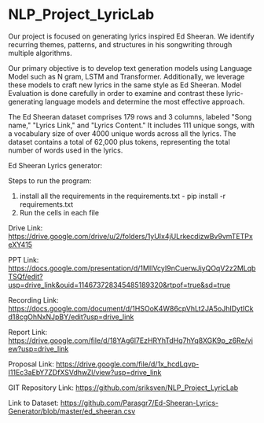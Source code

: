 # NLP_Project_LyricLab

Our project is focused on generating lyrics inspired Ed Sheeran. We identify recurring themes, patterns, and structures in his songwriting through multiple algorithms.

Our primary objective is to develop text generation models using Language Model such as N gram, LSTM and Transformer. Additionally, we leverage these models to craft new lyrics in the same style as Ed Sheeran. Model Evaluation is done carefully in order to examine and contrast these lyric-generating language models and determine the most effective approach.

The Ed Sheeran dataset comprises 179 rows and 3 columns, labeled "Song name," "Lyrics Link," and "Lyrics Content." It includes 111 unique songs, with a vocabulary size of over 4000 unique words across all the lyrics. The dataset contains a total of 62,000 plus tokens, representing the total number of words used in the lyrics.

Ed Sheeran Lyrics generator:

Steps to run the program:
  1. install all the requirements in the requirements.txt - pip install -r requirements.txt
  2. Run the cells in each file 

Drive Link: https://drive.google.com/drive/u/2/folders/1yUIx4jULrkecdizwBv9vmTETPxeXY415

PPT Link: https://docs.google.com/presentation/d/1MIIVcyI9nCuerwJiyQOqV2z2MLqbTSQf/edit?usp=drive_link&ouid=114673728345485189320&rtpof=true&sd=true

Recording Link: https://docs.google.com/document/d/1HSOoK4W86cpVhLt2JA5oJhIDytICkd18cgOhNxNJpBY/edit?usp=drive_link

Report Link: https://drive.google.com/file/d/18YAg6l7EzHRYhTdHq7hYq8XGK9p_z6Re/view?usp=drive_link

Proposal Link: https://drive.google.com/file/d/1x_hcdLqvp-I11Ec3aEbY7ZDfXSVdhwZl/view?usp=drive_link

GIT Repository Link: https://github.com/sriksven/NLP_Project_LyricLab

Link to Dataset: https://github.com/Parasgr7/Ed-Sheeran-Lyrics-Generator/blob/master/ed_sheeran.csv
